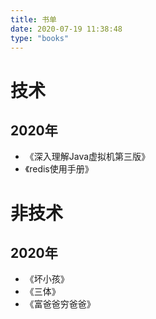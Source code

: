 ```yaml
---
title: 书单
date: 2020-07-19 11:38:48
type: "books"
---
```


# 技术

## 2020年

- 《深入理解Java虚拟机第三版》
- 《redis使用手册》

# 非技术

## 2020年

- 《坏小孩》
- 《三体》
- 《富爸爸穷爸爸》
